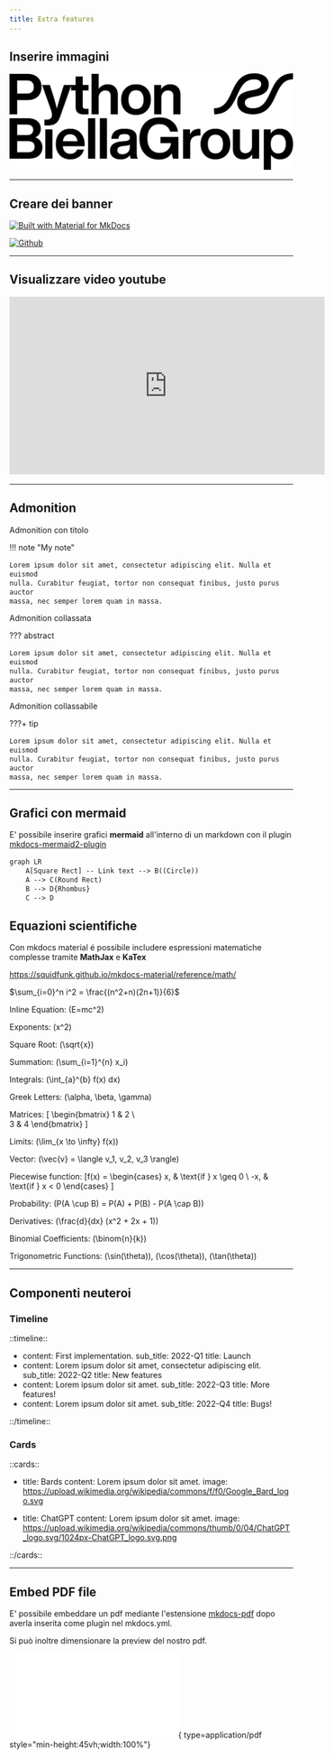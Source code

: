 ```yaml
---
title: Extra features 
---
```


## Inserire immagini

![PBG Logo](static/images/pbg_logo.png)

---

## Creare dei banner

[![Built with Material for MkDocs](https://img.shields.io/badge/Material_for_MkDocs-526CFE?style=for-the-badge&logo=MaterialForMkDocs&logoColor=white)](https://squidfunk.github.io/mkdocs-material/)

[![Github](https://img.shields.io/badge/GitHub-181717.svg?style=for-the-badge&logo=GitHub&logoColor=white)](https://github.com/PythonBiellaGroup/MaterialeSerate/tree/master/ModernPythonDevelopment)

---

## Visualizzare video youtube

<iframe width="560" height="315" src="https://www.youtube.com/embed/tFVlX2FZeW0" title="YouTube video player" frameborder="0" allow="accelerometer; autoplay; clipboard-write; encrypted-media; gyroscope; picture-in-picture; web-share" allowfullscreen></iframe>

---

## Admonition

Admonition con titolo

!!! note "My note"

    Lorem ipsum dolor sit amet, consectetur adipiscing elit. Nulla et euismod
    nulla. Curabitur feugiat, tortor non consequat finibus, justo purus auctor
    massa, nec semper lorem quam in massa.

Admonition collassata

??? abstract

    Lorem ipsum dolor sit amet, consectetur adipiscing elit. Nulla et euismod
    nulla. Curabitur feugiat, tortor non consequat finibus, justo purus auctor
    massa, nec semper lorem quam in massa.

Admonition collassabile 

???+ tip

    Lorem ipsum dolor sit amet, consectetur adipiscing elit. Nulla et euismod
    nulla. Curabitur feugiat, tortor non consequat finibus, justo purus auctor
    massa, nec semper lorem quam in massa.

---

## Grafici con mermaid

E' possibile inserire grafici **mermaid** all'interno di un markdown con il plugin [mkdocs-mermaid2-plugin](https://mkdocs-mermaid2.readthedocs.io/en/latest/)

```mermaid
graph LR
    A[Square Rect] -- Link text --> B((Circle))
    A --> C(Round Rect)
    B --> D{Rhombus}
    C --> D
```


## Equazioni scientifiche

Con mkdocs material é possibile includere espressioni matematiche complesse tramite **MathJax** e **KaTex**

https://squidfunk.github.io/mkdocs-material/reference/math/

$\sum_{i=0}^n i^2 = \frac{(n^2+n)(2n+1)}{6}$

Inline Equation: \(E=mc^2\)

Exponents: \(x^2\)

Square Root: \(\sqrt{x}\)

Summation: \(\sum_{i=1}^{n} x_i\)

Integrals: \(\int_{a}^{b} f(x) dx\)

Greek Letters: \(\alpha, \beta, \gamma\)

Matrices: 
\[
\begin{bmatrix}
1 & 2 \\    
3 & 4
\end{bmatrix}
\]

Limits: \(\lim_{x \to \infty} f(x)\)

Vector: \(\vec{v} = \langle v_1, v_2, v_3 \rangle\)

Piecewise function:
\[f(x) = 
\begin{cases} 
x, & \text{if } x \geq 0 \\
-x, & \text{if } x < 0 
\end{cases}
\]

Probability: \(P(A \cup B) = P(A) + P(B) - P(A \cap B)\)

Derivatives: \(\frac{d}{dx} (x^2 + 2x + 1)\)

Binomial Coefficients: \(\binom{n}{k}\)

Trigonometric Functions: \(\sin(\theta)\), \(\cos(\theta)\), \(\tan(\theta)\)

---

## Componenti neuteroi

### Timeline

::timeline::

- content: First implementation.
  sub_title: 2022-Q1
  title: Launch
- content: Lorem ipsum dolor sit amet, consectetur adipiscing elit.
  sub_title: 2022-Q2
  title: New features
- content: Lorem ipsum dolor sit amet.
  sub_title: 2022-Q3
  title: More features!
- content: Lorem ipsum dolor sit amet.
  sub_title: 2022-Q4
  title: Bugs!

::/timeline::


### Cards

::cards::

- title: Bards
  content: Lorem ipsum dolor sit amet.
  image: https://upload.wikimedia.org/wikipedia/commons/f/f0/Google_Bard_logo.svg

- title: ChatGPT
  content: Lorem ipsum dolor sit amet.
  image: https://upload.wikimedia.org/wikipedia/commons/thumb/0/04/ChatGPT_logo.svg/1024px-ChatGPT_logo.svg.png

::/cards::

---

## Embed PDF file

E' possibile embeddare un pdf mediante l'estensione [mkdocs-pdf](https://pypi.org/project/mkdocs-pdf/) dopo averla inserita come plugin nel mkdocs.yml.

Si può inoltre dimensionare la preview del nostro pdf.

![Alt text](invoicesample.pdf){ type=application/pdf style="min-height:45vh;width:100%"}